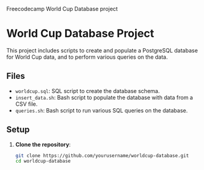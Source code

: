 Freecodecamp World Cup Database project
# World Cup Database Project

This project includes scripts to create and populate a PostgreSQL database for World Cup data, and to perform various queries on the data.

## Files

- `worldcup.sql`: SQL script to create the database schema.
- `insert_data.sh`: Bash script to populate the database with data from a CSV file.
- `queries.sh`: Bash script to run various SQL queries on the database.

## Setup

1. **Clone the repository**:
   ```sh
   git clone https://github.com/yourusername/worldcup-database.git
   cd worldcup-database
